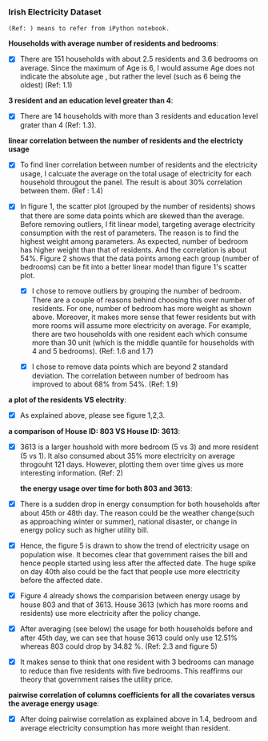
### Irish Electricity Dataset

```
(Ref: ) means to refer from iPython notebook. 
```

 **Households with average number of residents and bedrooms**:
- [x] There are 151 households with about 2.5 residents and 3.6 bedrooms on average. Since the maximum of Age is 6, I would assume Age does not indicate the absolute age , but rather the level (such as 6 being the oldest) (Ref: 1.1)


 
 **3 resident and an education level greater than 4**:
 - [x] There are 14 households with more than 3 residents and education level grater than 4 (Ref: 1.3). 
 


 **linear correlation between the number of residents and the electricty usage**
 
 - [x] To find liner correlation between number of residents and the electricity usage, I calcuate the average on the total usage of electricity for each household througout the panel. The result is about 30% correlation between them. (Ref : 1.4)
 
- [x] In figure 1, the scatter plot (grouped by the number of residents) shows that there are some data points which are skewed than the average. Before removing outliers, I fit linear model, targeting average electricity consumption with the rest of parameters. The reason is to find the highest weight among parameters. As expected, number of bedroom has higher weight than that of residents. And the correlation is about 54%. Figure 2 shows that the data points among each group (number of bedrooms) can be fit into a better linear model than figure 1's scatter plot. 
  
  - [x] I chose to remove outliers by grouping the number of bedroom. There are a couple of reasons behind choosing this over number of residents. For one, number of bedroom has more weight as shown above. Moreover, it makes more sense that fewer residents but with more rooms will assume more electricity on average. For example, there are two households with one resident each which consume more than 30 unit (which is the middle quantile for households with 4 and 5 bedrooms). (Ref: 1.6 and 1.7)
  
  - [x] I chose to remove data points which are beyond 2 standard deviation. The correlation between number of bedroom has improved  to about 68% from 54%. (Ref: 1.9)

 
 **a plot of the residents VS electrity**:
 
-[x] As explained above, please see figure 1,2,3. 

 
 **a comparison of House ID: 803 VS House ID: 3613**:
 
- [x] 3613 is a larger houshold with more bedroom (5 vs 3) and more resident (5 vs 1). It also consumed about 35% more electricity on average throgouht 121 days. However, plotting them over time gives us more interesting information. (Ref: 2)
 


  **the energy usage over time for both 803 and 3613**:
 
- [x] There is a sudden drop in energy consumption for both households after about 45th or 48th day. The reason could be the weather change(such as approaching winter or summer), national disaster, or change in energy policy such as higher utility bill.

- [x] Hence, the figure 5 is drawn to show the trend of electricity usage on population wise. It becomes clear that government raises the bill and hence people started using less after the affected date. The huge spike on day 40th also could be the fact that people use more electricity before the affected date.

- [x] Figure 4 already shows the comparision between energy usage by house 803 and that of 3613. House 3613 (which has more rooms and residents) use more electricity after the policy change. 

- [x] After averaging (see below) the usage for both households before and after 45th day, we can see that house 3613 could only use 12.51% whereas 803 could drop by 34.82 %. (Ref: 2.3 and figure 5) 

- [x] It makes sense to think that one resident with 3 bedrooms can manage to reduce than five residents with five bedrooms. This reaffirms our theory that government raises the utility price. 


 
 
 **pairwise correlation of columns coefficients for all the covariates versus the average energy usage**:
 
- [x]  After doing pairwise correlation as explained above in 1.4, bedroom and average electricity consumption has more weight than resident.
 


